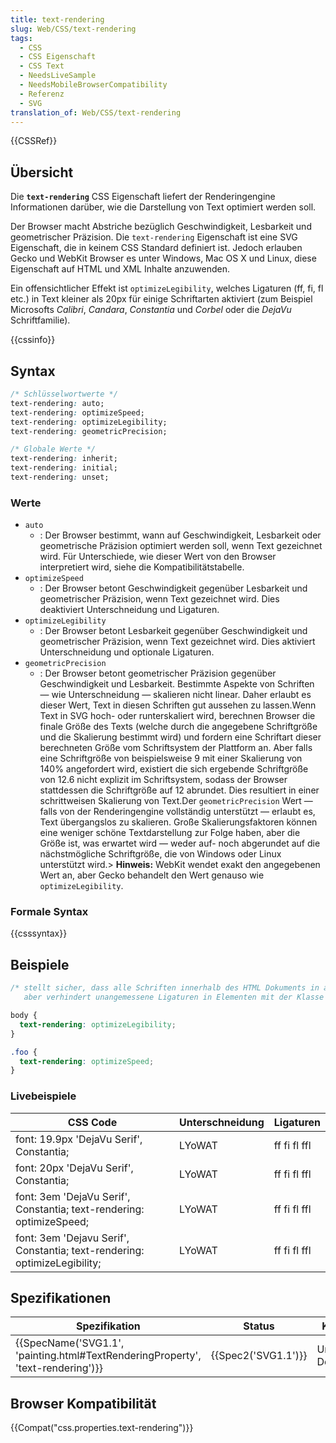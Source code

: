 ```yaml
---
title: text-rendering
slug: Web/CSS/text-rendering
tags:
  - CSS
  - CSS Eigenschaft
  - CSS Text
  - NeedsLiveSample
  - NeedsMobileBrowserCompatibility
  - Referenz
  - SVG
translation_of: Web/CSS/text-rendering
---
```

{{CSSRef}}

## Übersicht

Die **`text-rendering`** CSS Eigenschaft liefert der Renderingengine Informationen darüber, wie die Darstellung von Text optimiert werden soll.

Der Browser macht Abstriche bezüglich Geschwindigkeit, Lesbarkeit und geometrischer Präzision. Die `text-rendering` Eigenschaft ist eine SVG Eigenschaft, die in keinem CSS Standard definiert ist. Jedoch erlauben Gecko und WebKit Browser es unter Windows, Mac OS X und Linux, diese Eigenschaft auf HTML und XML Inhalte anzuwenden.

Ein offensichtlicher Effekt ist `optimizeLegibility`, welches Ligaturen (ff, fi, fl etc.) in Text kleiner als 20px für einige Schriftarten aktiviert (zum Beispiel Microsofts _Calibri_, _Candara_, _Constantia_ und _Corbel_ oder die _DejaVu_ Schriftfamilie).

{{cssinfo}}

## Syntax

```css
/* Schlüsselwortwerte */
text-rendering: auto;
text-rendering: optimizeSpeed;
text-rendering: optimizeLegibility;
text-rendering: geometricPrecision;

/* Globale Werte */
text-rendering: inherit;
text-rendering: initial;
text-rendering: unset;
```

### Werte

- `auto`
  - : Der Browser bestimmt, wann auf Geschwindigkeit, Lesbarkeit oder geometrische Präzision optimiert werden soll, wenn Text gezeichnet wird. Für Unterschiede, wie dieser Wert von den Browser interpretiert wird, siehe die Kompatibilitätstabelle.
- `optimizeSpeed`
  - : Der Browser betont Geschwindigkeit gegenüber Lesbarkeit und geometrischer Präzision, wenn Text gezeichnet wird. Dies deaktiviert Unterschneidung und Ligaturen.
- `optimizeLegibility`
  - : Der Browser betont Lesbarkeit gegenüber Geschwindigkeit und geometrischer Präzision, wenn Text gezeichnet wird. Dies aktiviert Unterschneidung und optionale Ligaturen.
- `geometricPrecision`
  - : Der Browser betont geometrischer Präzision gegenüber Geschwindigkeit und Lesbarkeit. Bestimmte Aspekte von Schriften — wie Unterschneidung — skalieren nicht linear. Daher erlaubt es dieser Wert, Text in diesen Schriften gut aussehen zu lassen.Wenn Text in SVG hoch- oder runterskaliert wird, berechnen Browser die finale Größe des Texts (welche durch die angegebene Schriftgröße und die Skalierung bestimmt wird) und fordern eine Schriftart dieser berechneten Größe vom Schriftsystem der Plattform an. Aber falls eine Schriftgröße von beispielsweise 9 mit einer Skalierung von 140% angefordert wird, existiert die sich ergebende Schriftgröße von 12.6 nicht explizit im Schriftsystem, sodass der Browser stattdessen die Schriftgröße auf 12 abrundet. Dies resultiert in einer schrittweisen Skalierung von Text.Der `geometricPrecision` Wert — falls von der Renderingengine vollständig unterstützt — erlaubt es, Text übergangslos zu skalieren. Große Skalierungsfaktoren können eine weniger schöne Textdarstellung zur Folge haben, aber die Größe ist, was erwartet wird — weder auf- noch abgerundet auf die nächstmögliche Schriftgröße, die von Windows oder Linux unterstützt wird.> **Hinweis:** WebKit wendet exakt den angegebenen Wert an, aber Gecko behandelt den Wert genauso wie `optimizeLegibility`.

### Formale Syntax

{{csssyntax}}

## Beispiele

```css
/* stellt sicher, dass alle Schriften innerhalb des HTML Dokuments in all ihrer Pracht dargestellt werden,
   aber verhindert unangemessene Ligaturen in Elementen mit der Klasse 'foo' */

body {
  text-rendering: optimizeLegibility;
}

.foo {
  text-rendering: optimizeSpeed;
}
```

### Livebeispiele

| CSS Code                                                                  | Unterschneidung | Ligaturen    |
| ------------------------------------------------------------------------- | --------------- | ------------ |
| font: 19.9px 'DejaVu Serif', Constantia;                                  | LYoWAT          | ff fi fl ffl |
| font: 20px 'DejaVu Serif', Constantia;                                    | LYoWAT          | ff fi fl ffl |
| font: 3em 'DejaVu Serif', Constantia; text-rendering: optimizeSpeed;      | LYoWAT          | ff fi fl ffl |
| font: 3em 'Dejavu Serif', Constantia; text-rendering: optimizeLegibility; | LYoWAT          | ff fi fl ffl |

## Spezifikationen

| Spezifikation                                                                                            | Status                   | Kommentar                |
| -------------------------------------------------------------------------------------------------------- | ------------------------ | ------------------------ |
| {{SpecName('SVG1.1', 'painting.html#TextRenderingProperty', 'text-rendering')}} | {{Spec2('SVG1.1')}} | Ursprüngliche Definition |

## Browser Kompatibilität

{{Compat("css.properties.text-rendering")}}

